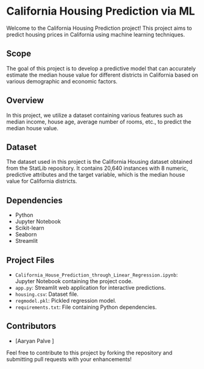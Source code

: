 # California Housing Prediction via ML

Welcome to the California Housing Prediction project! This project aims to predict housing prices in California using machine learning techniques.

## Scope

The goal of this project is to develop a predictive model that can accurately estimate the median house value for different districts in California based on various demographic and economic factors.

## Overview

In this project, we utilize a dataset containing various features such as median income, house age, average number of rooms, etc., to predict the median house value.

## Dataset

The dataset used in this project is the California Housing dataset obtained from the StatLib repository. It contains 20,640 instances with 8 numeric, predictive attributes and the target variable, which is the median house value for California districts.

## Dependencies

- Python
- Jupyter Notebook
- Scikit-learn
- Seaborn
- Streamlit

## Project Files

- `California_House_Prediction_through_Linear_Regression.ipynb`: Jupyter Notebook containing the project code.
- `app.py`: Streamlit web application for interactive predictions.
- `housing.csv`: Dataset file.
- `regmodel.pkl`: Pickled regression model.
- `requirements.txt`: File containing Python dependencies.

## Contributors

- [Aaryan Palve ]

Feel free to contribute to this project by forking the repository and submitting pull requests with your enhancements!

